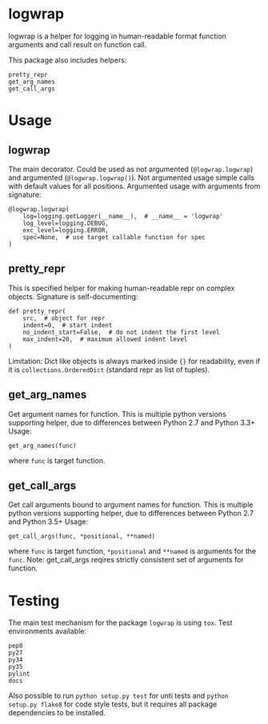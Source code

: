 logwrap
=======

logwrap is a helper for logging in human-readable format function arguments and call result on function call.

This package also includes helpers:

    pretty_repr
    get_arg_names
    get_call_args
    
Usage
=====

logwrap
-------
The main decorator. Could be used as not argumented (`@logwrap.logwrap`) and argumented (`@logwrap.logwrap()`).
Not argumented usage simple calls with default values for all positions.
Argumented usage with arguments from signature:

    @logwrap.logwrap(
        log=logging.getLogger(__name__),  # __name__ = 'logwrap'
        log_level=logging.DEBUG,
        exc_level=logging.ERROR,
        spec=None,  # use target callable function for spec
    )

pretty_repr
-----------
This is specified helper for making human-readable repr on complex objects.
Signature is self-documenting:

    def pretty_repr(
        src,  # object for repr
        indent=0,  # start indent
        no_indent_start=False,  # do not indent the first level
        max_indent=20,  # maximum allowed indent level
    )
    
Limitation: Dict like objects is always marked inside `{}` for readability, even if it is `collections.OrderedDict` (standard repr as list of tuples).

get_arg_names
-------------
Get argument names for function. This is multiple python versions supporting helper, due to differences between Python 2.7 and Python 3.3+
Usage:

    get_arg_names(func)

where `func` is target function.

get_call_args
-------------
Get call arguments bound to argument names for function. This is multiple python versions supporting helper, due to differences between Python 2.7 and Python 3.5+
Usage:

    get_call_args(func, *positional, **named)
    
where `func` is target function, `*positional` and `**named` is arguments for the `func`.
Note: get_call_args reqires strictly consistent set of arguments for function.

Testing
=======
The main test mechanism for the package `logwrap` is using `tox`.
Test environments available:

    pep8
    py27
    py34
    py35
    pylint
    docs

Also possible to run `python setup.py test` for unti tests and `python setup.py flake8` for code style tests,
but it requires all package dependencies to be installed.